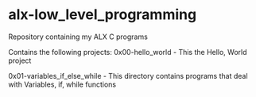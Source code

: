 # alx-low_level_programming
Repository containing my ALX C programs

Contains the following projects:
0x00-hello_world - This the Hello, World project

0x01-variables_if_else_while - This directory contains programs that deal with Variables, if, while functions

